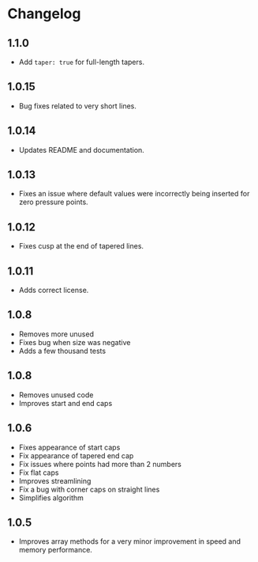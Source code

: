 # Changelog

## 1.1.0

- Add `taper: true` for full-length tapers.

## 1.0.15

- Bug fixes related to very short lines.

## 1.0.14

- Updates README and documentation.

## 1.0.13

- Fixes an issue where default values were incorrectly being inserted for zero pressure points.

## 1.0.12

- Fixes cusp at the end of tapered lines.

## 1.0.11

- Adds correct license.

## 1.0.8

- Removes more unused
- Fixes bug when size was negative
- Adds a few thousand tests

## 1.0.8

- Removes unused code
- Improves start and end caps

## 1.0.6

- Fixes appearance of start caps
- Fix appearance of tapered end cap
- Fix issues where points had more than 2 numbers
- Fix flat caps
- Improves streamlining
- Fix a bug with corner caps on straight lines
- Simplifies algorithm

## 1.0.5

- Improves array methods for a very minor improvement in speed and memory performance.

